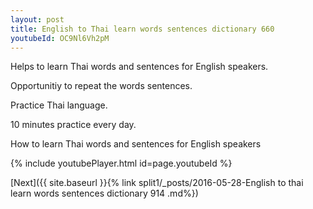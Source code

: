```yaml
---
layout: post
title: English to Thai learn words sentences dictionary 660 
youtubeId: OC9Nl6Vh2pM
---
```

 
 
Helps to learn Thai words and sentences for English speakers.

Opportunitiy to repeat the words sentences. 

Practice Thai language. 
 
10 minutes practice every day. 
 
How to learn Thai words and sentences for English speakers 
 
{% include youtubePlayer.html id=page.youtubeId %}
 
 
[Next]({{ site.baseurl }}{% link  split1/_posts/2016-05-28-English to thai learn words sentences dictionary 914 .md%})
 
